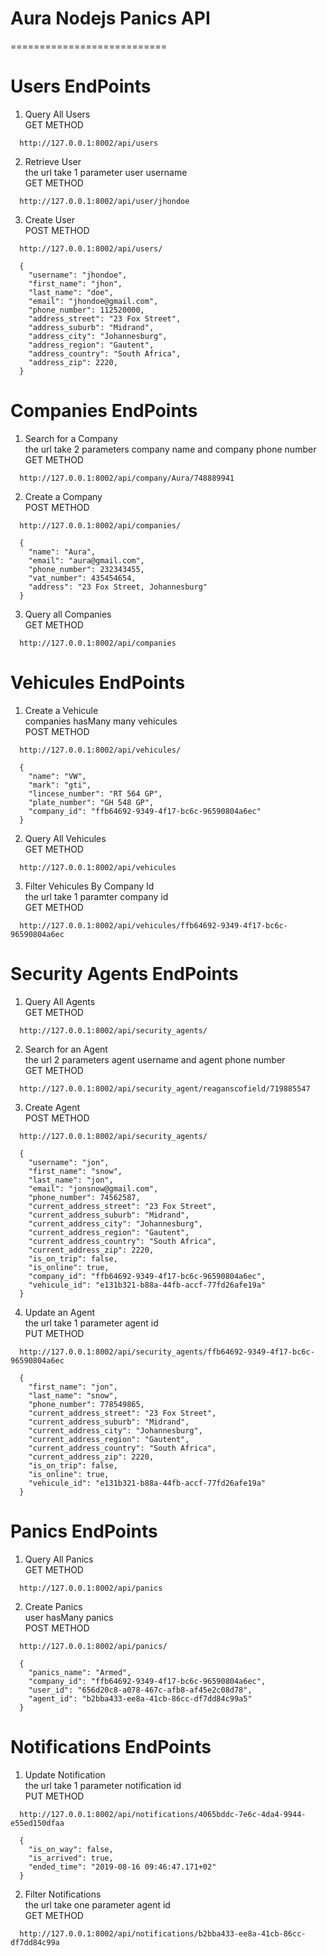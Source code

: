 # Aura Nodejs Panics API
===========================

# Users EndPoints

1. Query All Users <br/>
GET METHOD

```
  http://127.0.0.1:8002/api/users
```

2. Retrieve User  <br/>
the url take 1 parameter user username  <br/>
GET METHOD

```
  http://127.0.0.1:8002/api/user/jhondoe
```

3. Create User <br/>
POST METHOD

```
  http://127.0.0.1:8002/api/users/
```

```
  {
    "username": "jhondoe",
    "first_name": "jhon",
    "last_name": "doe",
    "email": "jhondoe@gmail.com",
    "phone_number": 112520000,
    "address_street": "23 Fox Street",
    "address_suburb": "Midrand",
    "address_city": "Johannesburg",
    "address_region": "Gautent",
    "address_country": "South Africa",
    "address_zip": 2220,
  }
```



# Companies EndPoints

1. Search for a Company  <br/>
the url take 2 parameters company name and company phone number <br/>
GET METHOD 

```
  http://127.0.0.1:8002/api/company/Aura/748889941
```


2. Create a Company <br/>
POST METHOD

```
  http://127.0.0.1:8002/api/companies/
```

```
  {
    "name": "Aura",
    "email": "aura@gmail.com",
    "phone_number": 232343455,
    "vat_number": 435454654,
    "address": "23 Fox Street, Johannesburg"
  }
```

3. Query all Companies  <br/>
GET METHOD

```
  http://127.0.0.1:8002/api/companies
```


# Vehicules EndPoints

1. Create a Vehicule <br/>
companies hasMany many vehicules <br/>
POST METHOD

```
  http://127.0.0.1:8002/api/vehicules/
```

```
  {
    "name": "VW",
    "mark": "gti",
    "lincese_number": "RT 564 GP",
    "plate_number": "GH 548 GP",
    "company_id": "ffb64692-9349-4f17-bc6c-96590804a6ec"
  }
```


2. Query All Vehicules <br/>
GET METHOD

```
  http://127.0.0.1:8002/api/vehicules
```

3. Filter Vehicules By Company Id <br/>
the url take 1 paramter company id <br/>
GET METHOD

```
  http://127.0.0.1:8002/api/vehicules/ffb64692-9349-4f17-bc6c-96590804a6ec
```



# Security Agents EndPoints 

1. Query All Agents <br/>
GET METHOD

```
  http://127.0.0.1:8002/api/security_agents/
```


2. Search for an Agent <br/>
the url 2 parameters agent username and agent phone number <br/>
GET METHOD

```
  http://127.0.0.1:8002/api/security_agent/reaganscofield/719885547
```


3. Create Agent <br/>
POST METHOD

```
  http://127.0.0.1:8002/api/security_agents/
```

```
  {
    "username": "jon",
    "first_name": "snow",
    "last_name": "jon",
    "email": "jonsnow@gmail.com",
    "phone_number": 74562587,
    "current_address_street": "23 Fox Street",
    "current_address_suburb": "Midrand",
    "current_address_city": "Johannesburg",
    "current_address_region": "Gautent",
    "current_address_country": "South Africa",
    "current_address_zip": 2220,
    "is_on_trip": false,
    "is_online": true,
    "company_id": "ffb64692-9349-4f17-bc6c-96590804a6ec",
    "vehicule_id": "e131b321-b88a-44fb-accf-77fd26afe19a"
  }
```

4. Update an Agent <br/>
the url take 1 parameter agent id <br/>
PUT METHOD

```
  http://127.0.0.1:8002/api/security_agents/ffb64692-9349-4f17-bc6c-96590804a6ec
```

```
  {
    "first_name": "jon",
    "last_name": "snow",
    "phone_number": 778549865,
    "current_address_street": "23 Fox Street",
    "current_address_suburb": "Midrand",
    "current_address_city": "Johannesburg",
    "current_address_region": "Gautent",
    "current_address_country": "South Africa",
    "current_address_zip": 2220,
    "is_on_trip": false,
    "is_online": true,
    "vehicule_id": "e131b321-b88a-44fb-accf-77fd26afe19a"
  }
```



# Panics EndPoints

1. Query All Panics <br/>
GET METHOD 

```
  http://127.0.0.1:8002/api/panics
```

2. Create Panics <br/>
user hasMany panics  <br/>
POST METHOD

```
  http://127.0.0.1:8002/api/panics/
```

```
  {
    "panics_name": "Armed",
    "company_id": "ffb64692-9349-4f17-bc6c-96590804a6ec",
    "user_id": "656d20c8-a078-467c-afb8-af45e2c08d78",
    "agent_id": "b2bba433-ee8a-41cb-86cc-df7dd84c99a5"
  }
```






# Notifications EndPoints

1. Update Notification  <br/>
the url take 1 parameter notification id <br/>
PUT METHOD

```
  http://127.0.0.1:8002/api/notifications/4065bddc-7e6c-4da4-9944-e55ed150dfaa

```

```
  {
    "is_on_way": false,
    "is_arrived": true,
    "ended_time": "2019-08-16 09:46:47.171+02"
  }
```

2. Filter Notifications <br/>
the url take one parameter agent id <br/>
GET METHOD 

```
  http://127.0.0.1:8002/api/notifications/b2bba433-ee8a-41cb-86cc-df7dd84c99a
```